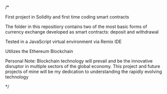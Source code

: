 /*

First project in Solidity and first time coding smart contracts

The folder in this repositiory contains two of the most basic forms of currency exchange developed as smart contracts: deposit and withdrawal
 
Tested in a JavaScript virtual environment via Remix IDE
 
Utilizes the Ethereum Blockchain
 
Personal Note: Blockchain technology will prevail and be the innovative disruptor in multiple sectors of the global economy. This project and future projects of mine will be my dedication to understanding the rapidly evolving technology

*/
